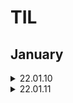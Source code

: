 # TIL
## January

<details markdown="1">
<summary>22.01.10</summary>
</br>

__알고리즘__
* [2667 단지번호붙이기](https://www.acmicpc.net/problem/2667)   [풀이](https://github.com/sala0320/Daily_Algorithm/blob/main/BFS%2BDFS/BackJoon/2667.py)  
  * `DFS`
  * DFS 돌면서 1이면 count증가  

* [11722 가장 긴 감소하는 부분수열](https://www.acmicpc.net/problem/11722)    [풀이](https://github.com/sala0320/Daily_Algorithm/blob/main/DP/11722.py)  
  * `DP`
  * dp에 i까지 감소한 수들 개수 넣기, 현재 수 이전의 수들 다 돌면서 이전의 수가 더 크면 max(dp[현재], dp[이전]+1)
* [11053 가장 긴 증가하는 부분수열](https://www.acmicpc.net/problem/11053)    [풀이](https://github.com/sala0320/Daily_Algorithm/blob/main/DP/11053.py) 
  * `DP`
* [1520 내리막길](https://www.acmicpc.net/problem/1520)
  * `DFS` `DP`
* [1717 집합의 표현](https://www.acmicpc.net/problem/1717)     [풀이](https://github.com/sala0320/Daily_Algorithm/blob/main/Graph/BackJoon/1717.py)  
  * `Union-find`
  * 파이썬 RecusionError 주의
* [1197 최소 스패닝 트리](https://www.acmicpc.net/problem/1197)     [풀이](https://github.com/sala0320/Daily_Algorithm/blob/main/Graph/BackJoon/1197.py) 
  * `MST` `크루스칼`  
  * V 정렬, Uninon-find로 사이클 탐지, 사이클 없으면(find 결과 다르면) union하고 cost 더하기


__취업 준비__  
* 자소서 특강 듣기
  
</details>

<details markdown="1">
<summary>22.01.11</summary>
</br>

__알고리즘__
* 다익스트라 3문제
* BFS 2문제 
  
__취업 준비__ 
* 마스터 자소서 작성 

__인공지능__
* 데이콘 코드 분석
  
</details>